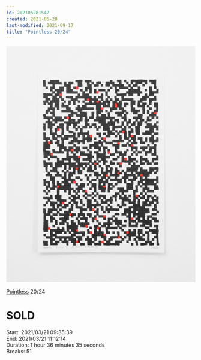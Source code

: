```yaml
---
id: 202105281547
created: 2021-05-28
last-modified: 2021-09-17
title: "Pointless 20/24"
---
```

![](../assets/202105281547.jpg)

[Pointless](202105271855) 20/24 

# SOLD

Start: 2021/03/21 09:35:39  
End: 2021/03/21 11:12:14  
Duration: 1 hour 36 minutes 35 seconds  
Breaks: 51